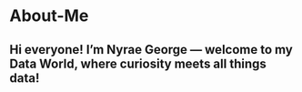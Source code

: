 # About-Me
## Hi everyone! I’m Nyrae George — welcome to my Data World, where curiosity meets all things data!
